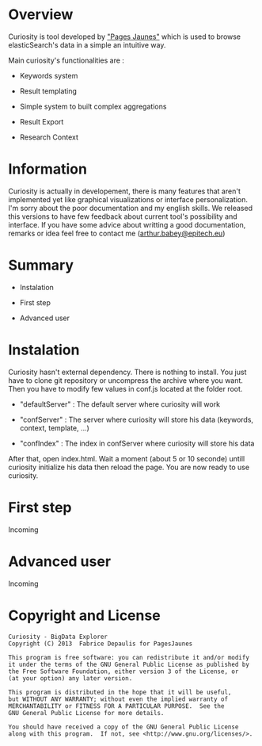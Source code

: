 Overview 
========

Curiosity is tool developed by ["Pages Jaunes"](http://www.pagesjaunes.fr/) which is used to browse elasticSearch's data in a simple an intuitive way.

Main curiosity's functionalities are : 

* Keywords system

* Result templating 

* Simple system to built complex aggregations

* Result Export

* Research Context

Information
=========== 

Curiosity is actually in developement, there is many features that aren't implemented yet like graphical visualizations or interface personalization. I'm sorry about the poor documentation and my english skills. We released this versions to have few feedback about current tool's possibility and interface. 
If you have some advice about writting a good documentation, remarks or idea feel free to contact me (arthur.babey@epitech.eu) 

Summary
=======

* Instalation 

* First step

* Advanced user

Instalation 
===========

Curiosity hasn't external dependency. There is nothing to install. You just have to clone git repository or uncompress the archive where you want. 
Then you have to modify few values in conf.js located at the folder root.

* "defaultServer" : The default server where curiosity will work

* "confServer" : The server where curiosity will store his data (keywords, context, template, ...)

* "confIndex" : The index in confServer where curiosity will store his data

After that, open index.html. Wait a moment (about 5 or 10 seconde) untill curiosity initialize his data then reload the page. You are now ready to use curiosity.

First step
==========

Incoming

Advanced user 
=============

Incoming

Copyright and License
=====================

    Curiosity - BigData Explorer
    Copyright (C) 2013  Fabrice Depaulis for PagesJaunes

    This program is free software: you can redistribute it and/or modify
    it under the terms of the GNU General Public License as published by
    the Free Software Foundation, either version 3 of the License, or
    (at your option) any later version.

    This program is distributed in the hope that it will be useful,
    but WITHOUT ANY WARRANTY; without even the implied warranty of
    MERCHANTABILITY or FITNESS FOR A PARTICULAR PURPOSE.  See the
    GNU General Public License for more details.

    You should have received a copy of the GNU General Public License
    along with this program.  If not, see <http://www.gnu.org/licenses/>.